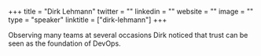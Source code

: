 +++
title = "Dirk Lehmann"
twitter = ""
linkedin = ""
website = ""
image = ""
type = "speaker"
linktitle = ["dirk-lehmann"]
+++

Observing many teams at several occasions Dirk noticed that trust can be seen as the foundation of DevOps.
